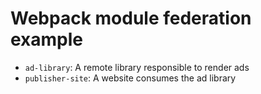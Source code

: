 # Webpack module federation example

- `ad-library`: A remote library responsible to render ads
- `publisher-site`: A website consumes the ad library
